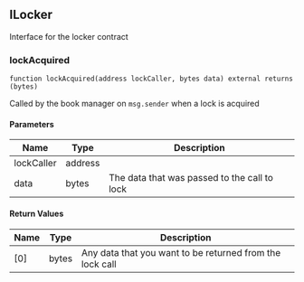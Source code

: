 ## ILocker

Interface for the locker contract

### lockAcquired

```solidity
function lockAcquired(address lockCaller, bytes data) external returns (bytes)
```

Called by the book manager on `msg.sender` when a lock is acquired

#### Parameters

| Name | Type | Description |
| ---- | ---- | ----------- |
| lockCaller | address |  |
| data | bytes | The data that was passed to the call to lock |

#### Return Values

| Name | Type | Description |
| ---- | ---- | ----------- |
| [0] | bytes | Any data that you want to be returned from the lock call |

